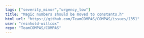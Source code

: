 ```yaml
---
tags: ["severity_minor","urgency_low"]
title: "Magic numbers should be moved to constants.h"
html_url: "https://github.com/TeamCOMPAS/COMPAS/issues/1351"
user: "reinhold-willcox"
repo: "TeamCOMPAS/COMPAS"
---
```



